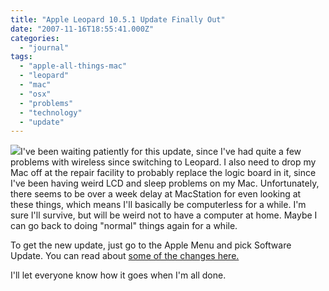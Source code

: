 ```yaml
---
title: "Apple Leopard 10.5.1 Update Finally Out"
date: "2007-11-16T18:55:41.000Z"
categories: 
  - "journal"
tags: 
  - "apple-all-things-mac"
  - "leopard"
  - "mac"
  - "osx"
  - "problems"
  - "technology"
  - "update"
---
```


![](images/apple%20logo.jpg)I've been waiting patiently for this update, since I've had quite a few problems with wireless since switching to Leopard. I also need to drop my Mac off at the repair facility to probably replace the logic board in it, since I've been having weird LCD and sleep problems on my Mac. Unfortunately, there seems to be over a week delay at MacStation for even looking at these things, which means I'll basically be computerless for a while. I'm sure I'll survive, but will be weird not to have a computer at home. Maybe I can go back to doing "normal" things again for a while.

To get the new update, just go to the Apple Menu and pick Software Update. You can read about [some of the changes here.](http://gizmodo.com/gadgets/os-x-leopard/leopard-1051-update-coming-heres-the-list-of-fixes-323268.php)

I'll let everyone know how it goes when I'm all done.
